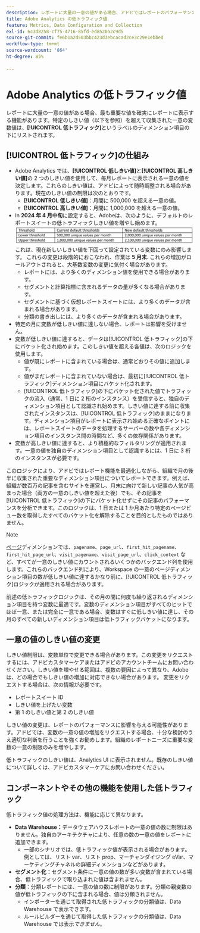 ```yaml
---
description: レポートに大量の一意の値がある場合、アドビではレポートのパフォーマンスを向上させるために低トラフィックディメンション項目を使用します。
title: Adobe Analytics の低トラフィック値
feature: Metrics, Data Configuration and Collection
exl-id: 6c3d8258-cf75-4716-85fd-ed8520a2c9d5
source-git-commit: fe6b1a2d503bbc423d3ebcacad2ce3c29e1ebbed
workflow-type: tm+mt
source-wordcount: '864'
ht-degree: 85%

---
```


# Adobe Analytics の低トラフィック値

レポートに大量の一意の値がある場合、最も重要な値を確実にレポートに表示する機能があります。特定のしきい値（以下を参照）を超えて収集された一意の変数値は、**[!UICONTROL 低トラフィック]**&#x200B;というラベルのディメンション項目の下にリストされます。

## [!UICONTROL 低トラフィック]の仕組み

* Adobe Analytics では、**[!UICONTROL 低しきい値]**&#x200B;と&#x200B;**[!UICONTROL 高しきい値]**&#x200B;の 2 つのしきい値を使用して、毎月レポートに表示される一意の値を決定します。これらのしきい値は、アドビによって随時調整される場合があります。現在のしきい値の制限は次のとおりです。
   * **[!UICONTROL 低しきい値]**：月間に 500,000 を超える一意の値。
   * **[!UICONTROL 高しきい値]**：月間に 1,000,000 を超える一意の値。
* In **2024 年 4 月中旬**&#x200B;に設定すると、Adobeは、次のように、デフォルトのレポートスイートの低トラフィックしきい値を増やし始めます。 ![低トラフィックしきい値](assets/thresholds.png)
これは、現在新しいしきい値を下回って設定されている変数にのみ影響します。 これらの変更は段階的におこなわれ、作業は **5 月末**. これらの増加がロールアウトされると、大基数変数の変更に気付く場合があります。<ul><li>レポートには、より多くのディメンション値を使用できる場合があります。</li><li>セグメントと計算指標に含まれるデータの量が多くなる場合があります。</li><li>セグメントに基づく仮想レポートスイートには、より多くのデータが含まれる場合があります。</li><li>分類の書き出しには、より多くのデータが含まれる場合があります。</li></ul>
* 特定の月に変数が低しきい値に達しない場合、レポートは影響を受けません。
* 変数が低しきい値に達すると、データは[!UICONTROL 低トラフィック]の下にバケット化され始めます。このしきい値を超える各値は、次のロジックを使用します。
   * 値が既にレポートに含まれている場合は、通常どおりその値に追加します。
   * 値がまだレポートに含まれていない場合は、最初に[!UICONTROL 低トラフィック]ディメンション項目にバケット化されます。
   * [!UICONTROL 低トラフィック]の下にバケット化された値でトラフィックの流入（通常、1 日に 2 桁のインスタンス）を受信すると、独自のディメンション項目として認識され始めます。しきい値に達する前に収集されたインスタンスは、[!UICONTROL 低トラフィック]のままになります。ディメンション項目がレポートに表示され始める正確なポイントには、レポートスイートのデータを処理するサーバーの数や各ディメンション項目のインスタンス間の時間など、多くの依存関係があります。
* 変数が高しきい値に達すると、より積極的なフィルタリングが適用されます。一意の値を独自のディメンション項目として認識するには、1 日に 3 桁のインスタンスが必要です。

このロジックにより、アドビではレポート機能を最適化しながら、組織で月の後半に収集された重要なディメンション項目についてレポートできます。例えば、組織が数百万の記事を含むサイトを運営し、月末に向けて新しい記事の人気が高まった場合（両方の一意のしきい値を超えた後）でも、その記事を[!UICONTROL 低トラフィック]の下にバケット化せずにその記事のパフォーマンスを分析できます。このロジックは、1 日または 1 か月あたり特定のページビュー数を取得したすべてのバケット化を解除することを目的としたものではありません。

>[!NOTE]
>[ページ](../components/dimensions/page.md)ディメンションでは、`pagename`、`page_url`、`first_hit_pagename`、`first_hit_page_url`、`visit_pagename`、`visit_page_url`、`click_context` など、すべてが一意のしきい値にカウントされるいくつかのバックエンド列を使用します。これらのバックエンド列により、Workspace の一意のページディメンション項目の数が低しきい値に達するかなり前に、[!UICONTROL 低トラフィック]ロジックが適用される場合があります。

前述の低トラフィックロジックは、その月の間に何度も繰り返されるディメンション項目を持つ変数に最適です。変数のディメンション項目がすべてのヒットでほぼ一意、または完全に一意である場合、変数はすぐに低しきい値に達し、その月のすべての新しいディメンション項目は低トラフィックバケットになります。

## 一意の値のしきい値の変更

しきい値制限は、変数単位で変更できる場合があります。この変更をリクエストするには、アドビカスタマーケアまたはアドビのアカウントチームにお問い合わせください。しきい値を増やせる範囲は、複数の要因によって異なり、Adobeは、どの場合でもしきい値の増加に対応できない場合があります。 変更をリクエストする場合は、次の情報が必要です。

* レポートスイート ID
* しきい値を上げたい変数
* 第 1 のしきい値と第 2 のしきい値

しきい値の変更は、レポートのパフォーマンスに影響を与える可能性があります。アドビでは、変数の一意の値の増加をリクエストする場合、十分な検討のうえ適切な判断を行うことを強くお勧めします。組織のレポートニーズに重要な変数の一意の制限のみを増やします。

低トラフィックのしきい値は、Analytics UI に表示されません。既存のしきい値について詳しくは、アドビカスタマーケアにお問い合わせください。

## コンポーネントやその他の機能を使用した低トラフィック

低トラフィック値の処理方法は、機能に応じて異なります。

* **Data Warehouse：**&#x200B;データウェアハウスレポートの一意の値の数に制限はありません。独自のアーキテクチャにより、任意の数の一意の値をレポートに追加できます。
   * 一部のシナリオでは、低トラフィック値が表示される場合があります。例としては、リスト var、リスト prop、マーチャンダイジング eVar、マーケティングチャネルの詳細ディメンションなどがあります。
* **セグメント化：**&#x200B;セグメント条件に一意の値の数が多い変数が含まれている場合、低トラフィックで取り込まれた値は含まれません。
* **分類：**&#x200B;分類レポートには、一意の値の数に制限があります。分類の親変数の値が低トラフィックの下に含まれる場合、値は分類されません。
   * インポーターを通じて取得された低トラフィックの分類値は、Data Warehouse で表示できます。<!-- AN-115871 -->
   * ルールビルダーを通じて取得した低トラフィックの分類値は、Data Warehouse では表示&#x200B;*できません*。<!-- AN-122872 -->
